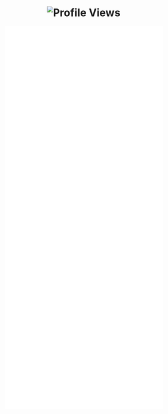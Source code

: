 
<div align="center">

# ![Profile Views](https://komarev.com/ghpvc/?username=PasanAbeysekara&color=blue&style=flat-square)

[![Metrics](https://github.com/PasanAbeysekara/PasanAbeysekara/blob/main/github-metrics.svg)](https://github.com/PasanAbeysekara/PasanAbeysekara/blob/main/github-metrics.svg)

</div>
